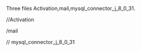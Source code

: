 Three files Activation,mail,mysql_connector_j_8_0_31.

//Activation
<component name="libraryTable">
  <library name="activation">
    <CLASSES>
      <root url="jar://$USER_HOME$/Downloads/activation.jar!/" />
    </CLASSES>
    <JAVADOC />
    <SOURCES />
  </library>
</component>

/mail
<component name="libraryTable">
  <library name="mail">
    <CLASSES>
      <root url="jar://$USER_HOME$/Downloads/mail.jar!/" />
    </CLASSES>
    <JAVADOC />
    <SOURCES />
  </library>
</component>

// mysql_connector_j_8_0_31
<component name="libraryTable">
  <library name="mysql-connector-j-8.0.31">
    <CLASSES>
      <root url="jar://$USER_HOME$/Downloads/mysql-connector-j-8.0.31/mysql-connector-j-8.0.31.jar!/" />
    </CLASSES>
    <JAVADOC />
    <SOURCES />
  </library>
</component>
